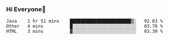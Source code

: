 ### Hi Everyone👋
<!--START_SECTION:waka-->
```text
Java    1 hr 51 mins    ███████████████████████▒░   92.83 % 
Other   4 mins          █░░░░░░░░░░░░░░░░░░░░░░░░   03.78 % 
HTML    3 mins          ▓░░░░░░░░░░░░░░░░░░░░░░░░   03.30 % 
```
<!--END_SECTION:waka-->


<!--
**YeonSeong-Lee/YeonSeong-Lee** is a ✨ _special_ ✨ repository because its `README.md` (this file) appears on your GitHub profile.

Here are some ideas to get you started:

- 🔭 I’m currently working on ...
- 🌱 I’m currently learning ...
- 👯 I’m looking to collaborate on ...
- 🤔 I’m looking for help with ...
- 💬 Ask me about ...
- 📫 How to reach me: ...
- 😄 Pronouns: ...
- ⚡ Fun fact: ...
-->
